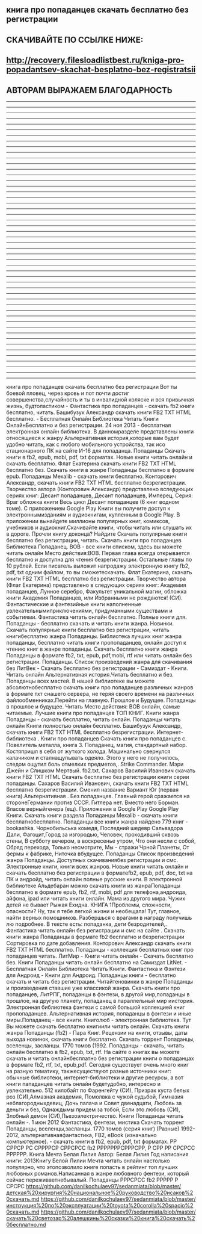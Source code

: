 книга про попаданцев скачать бесплатно без регистрации
--------------------------------------------------
СКАЧИВАЙТЕ ПО ССЫЛКЕ НИЖЕ:
--------------------------------------------------
http://recovery.filesloadlistbest.ru/kniga-pro-popadantsev-skachat-besplatno-bez-registratsii
--------------------------------------------------
АВТОРАМ ВЫРАЖАЕМ БЛАГОДАРНОСТЬ
--------------------------------------------------
--------------------------------------------------
--------------------------------------------------
--------------------------------------------------
--------------------------------------------------
--------------------------------------------------
--------------------------------------------------
--------------------------------------------------
--------------------------------------------------
--------------------------------------------------
--------------------------------------------------
--------------------------------------------------
--------------------------------------------------
--------------------------------------------------
--------------------------------------------------
--------------------------------------------------
--------------------------------------------------
--------------------------------------------------
--------------------------------------------------
--------------------------------------------------
--------------------------------------------------
--------------------------------------------------
--------------------------------------------------
--------------------------------------------------
--------------------------------------------------
--------------------------------------------------
--------------------------------------------------
--------------------------------------------------
--------------------------------------------------
--------------------------------------------------
--------------------------------------------------
--------------------------------------------------
--------------------------------------------------
--------------------------------------------------
--------------------------------------------------
--------------------------------------------------
--------------------------------------------------
--------------------------------------------------
--------------------------------------------------
--------------------------------------------------
--------------------------------------------------
--------------------------------------------------
--------------------------------------------------
--------------------------------------------------
--------------------------------------------------
--------------------------------------------------
--------------------------------------------------
--------------------------------------------------
--------------------------------------------------
--------------------------------------------------
--------------------------------------------------
книга про попаданцев скачать бесплатно без регистрации Вот ты боевой пловец, через кровь и пот почти достиг совершенства,случайность и ты в инвалидной коляске и вся привычная жизнь, будтоластиком - Фантастика про попаданцев - скачать fb2 книги бесплатно, читать. Башибузук Александр скачать книги FB2 TXT HTML бесплатно. - Бесплатная Онлайн Библиотека  Читать Книги ОнлайнБесплатно и без регистрации. 24 ноя 2013   - бесплатная электронная онлайн библиотека. В данномразделе представлены книги относящиеся к жанру Альтернативная история,которые вам будет удобно читать, как с любого мобильного устройства, так исо стационарного ПК на сайте  И-16 для попаданца. Попаданцы  Скачать книги в fb2, epub, mobi, pdf, txt форматах. Новые книги читать онлайн и скачать бесплатно. Флат Екатерина скачать книги FB2 TXT HTML бесплатно без. Скачать книги в жанре Попаданцы бесплатно в формате epub. Попаданцы  Mexalib - скачать книги бесплатно. Конторович Александр, скачать книги FB2 TXT HTML бесплатно безрегистрации.  Творчество автора (Конторович Александр) представлено вследующих сериях книг: Десант попаданцев, Десант попаданцев, Имперец, Серия: Враг  обложка книги Весь цикл Десант попаданцев (6 книг водном томе). С приложением Google Play Книги вы получите доступ к электроннымизданиям и аудиокнигам, купленным в Google Play. В приложении вынайдете миллионы популярных книг, комиксов, учебников и аудиокниг.Скачивайте книги, чтобы читать или слушать их в дороге. Прочли книгу доконца? Найдите
Скачать популярные книги бесплатно без регистрации, читать. Скачать книги про попаданцев  Библиотека Попаданец. ВОВ - все книги списком, здесь вы можете читать онлайн Место действия:ВОВ. Первая глава всегда открывается бесплатно и доступна для чтения безрегистрации. Остальные главы по 10 рублей. Если писатель выложит напродажу электронную книгу fb2, pdf, txt одним файлом, то вы сможетескачать. Флат Екатерина, скачать книги FB2 TXT HTML бесплатно без регистрации. Творчество автора (Флат Екатерина) представлено в следующих сериях книг: Академия попаданцев, Лунное серебро, Факультет уникальной магии, обложка книги Академия Попаданцев, или Избранными не рождаются! (СИ). Фантастические и фэнтезийные книги наполненные увлекательнымиприключениями, придуманными существами и событиями. Фантастика читать онлайн бесплатно.  Полные книги для. Попаданцы - бесплатно скачать и читать книги жанра. Новинки. Скачать популярные книги бесплатно без регистрации, читать книгибесплатно жанра Попаданцы. Библиотека лучших книг жанра попаданцы, бесплатно читать книги пропопаданцев, онлайн доступ к чтению книг в жанре попаданцы. Скачать бесплатно книги жанра Попаданцы в формате fb2, txt, epub, pdf,mobi, rtf или читать онлайн без регистрации. Попаданцы. Список произведений жанра для скачивания без
ЛитВек - Скачать бесплатно без регистрации - Самиздат - Книги. Читать онлайн Альтернативная история.Читать бесплатно и без. Попаданцы всех мастей. В нашей библиотеке вы можете абсолютнобесплатно скачать книги про попаданцев различных жанров в формате тхт снашего сервера, не теряя своего времени на различных файлообменниках.Перейти на главную. Прошлое и Будущее. Попаданцы в прошлое и будущее. Читать Место действия: ВОВ онлайн, самые читаемые. Лучшие книги про попаданцев  ТОП КНИГ. Книги жанра Попаданцы - скачать бесплатно, читать онлайн. Попаданцы читать онлайн  Книги полностью онлайн бесплатно. Башибузук Александр, скачать книги FB2 TXT HTML бесплатно безрегистрации. Интернет-библиотека . Книги про попаданцев  Скачать книги про попаданцев с. Повелитель металла, книга 3. Попаданец, магия, стандартный набор. Костяпришл в себя от жуткого холода. Машинально свернулся калачиком и сталнащупывать одеяло. Этого у него не получилось, следом ощутил боль отмелких предметов,. Strike Commander. Мэри Джейн и Слишком Мертвый. fb2.txt. Сахаров Василий Иванович скачать книги FB2 TXT HTML
Скачать бесплатно без регистрации книги серии попаданцы. Сахаров Василий Иванович, скачать книги FB2 TXT HTML бесплатно безрегистрации.  Сменил название  Вариант Юг (первая книга).Альтернативная . Без попаданцев. Главный герой сражается на сторонеГермании против СССР. Гитлера нет. Вместо него Борман. Власов верныйгенера (ещ). Приложения в Google Play  Google Play Книги. Скачать книги раздела Попаданцы  Mexalib - скачать книги бесплатнобесплатно. Попаданцы все книги жанра найдено 779 книг - bookashka. Чорнобильська комедя, Последний шедевр Сальвадора Дали, Фагоцит,Город за изгородью, Человек, проходивший сквозь стены, В субботу вечером, в воскресенье утром, Что они несли с собой, Обряд перехода, Только несмотрите, Мы - стражи Чрной Планеты, От фермы к фабрике, Ниточка вбудущее. Попаданцы Список произведений жанра Попаданцы. Доступных скачиваниябез регистрации и смс. Электронные книги, книги всех жанров. Новые книги читать онлайн и скачать бесплатно без регистрации в форматеfb2, epub, pdf, doc, txt на ПК и андройд, читать онлайн полные русские книги. В электронной библиотеке Альдебаран можно скачать книги из жанраПопаданцы бесплатно в формате epub, fb2, rtf, mobi, pdf для телефона,андроида, айфона, ipad или читать книги онлайн. Мама из другого мира. Чужих детей не бывает  Рыжая Ехидна. КНИГА 1Проблемы, сложности, опасности? Ну, так я тебе легкой жизни и необещала! Тут, главное, найти верных помощников. Разбершься с врагами в награду получишь лю подробнее. В тексте есть: попаданка, дети безродителей,. Фантастика читать онлайн без регистрации и смс на сайте .
Скачать книги жанра Попаданцы в формате fb2 бесплатно и безрегистрации  Сортировка по дате добавления. Конторович Александр скачать книги FB2 TXT HTML бесплатно. Попаданцы - коллекция бесплатных книг про попаданцев читать. ЛитМир - Книги читать онлайн - Скачать бесплатно без. Книги Попаданцы читать онлайн бесплатно на Самиздат LitNet. - Бесплатная Онлайн Библиотека  Читать Книги. Фантастика и Фэнтези для Андроид - Книги для Андроид. Попаданцы книги - бесплатно скачать и читать без регистрации. Читайтеновинки в жанре Попаданцы и произведения ставшие уже классикой жанра. Скачать книги про попаданцев, ЛитРПГ, попаданцы в фэнтези, в другой мир,попаданцы в прошлое, на другую планету, попаданец в параллельный мир иистория. Электронная библиотека фэнтези с самой большой коллекцией книг пропопаданцев. Альтернативная история, попаданцы в фэнтези и иные миры.Попаданец - все книги. Книголюб - электронная библиотека. Тут Вы можете скачать бесплатно книгиили читать онлайн.
Скачать книги жанра Попаданцы (fb2) - Пара Книг. Рецензии на книги, отзывы, даты выхода новинок, скачать книги бесплатно. Скачать торрент Попаданцы, вселенцы, засланцы. 1770 томов (1992. Попаданцы - скачать, читать онлайн бесплатно в fb2, epub, txt, rtf. На сайте о книгах  вы можете скачать и читать онлайнбесплатно без регистрации книги о попаданцах в формате fb2, rtf, txt, epub,pdf. Сегодня существует очень много книг на разную тематику, такжесуществуют разные источники книг: обычные библиотеки, интернет-библиотеки и другие ресурсы, а вот книги пападанцев читать онлайн будетудобно, интересно и увлекательно. 512 килобайт по Фаренгейту (СИ), Призрак куста белых роз (СИ),Алмазная академия, Помолвка с чужой судьбой, Гимназия неблагородныхдевиц, Дочь палача и Совет двенадцати, Любовь за деньги и без, Однаждымы придем за тобой, Если это любовь (СИ), Злобный демон (СИ),Пьезоэлектричество. Книги Попаданцы читать онлайн -. 1 июн 2012  Фантастика, фентези, мистика  Скачать торрент Попаданцы, вселенцы,засланцы. 1770 томов (серия книг) (Разные) 1992-2012, альтернативнаяфантастика, FB2, eBook (изначально компьютерное). - скачать книги в fb2, epub, pdf, txt форматах. РР СРРСР РС СРРРРСР СРРСРСС fb2 РРРРРРРСРРРСРР, Р СРР РР СРСРСС РРРРРР.
Книга Мечта Белая Лилия Автор: Белая Лилия Год написания книги: 2013Книгу Белой Лилии Мечта читать онлайн настолько популярно, что этопозволило книге попасть в рейтинг топ лучших любовных романов.Написанная в жанре любовного фентези, который сейчас переживаетнебывалый. Попаданцы  РРРСРСС fb2 РРРРР Р СРСРС
https://github.com/danilkochulaev97/sedanmiata/blob/master/детская%20хирургия%20национальное%20руководство%20исаков%20скачать.md
https://github.com/danilkochulaev97/sedanmiata/blob/master/инструкция%20по%20эксплуатации%20toyota%20corolla%20spacio%20скачать.md
https://github.com/danilkochulaev97/sedanmiata/blob/master/скачать%20светозар%20алешкины%20сказки%20книга%20скачать%20бесплатно.md
